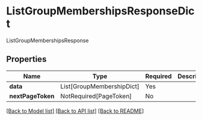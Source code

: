 # ListGroupMembershipsResponseDict

ListGroupMembershipsResponse

## Properties
| Name | Type | Required | Description |
| ------------ | ------------- | ------------- | ------------- |
**data** | List[GroupMembershipDict] | Yes |  |
**nextPageToken** | NotRequired[PageToken] | No |  |


[[Back to Model list]](../../../README.md#models-v2-link) [[Back to API list]](../../../README.md#apis-v2-link) [[Back to README]](../../../README.md)

